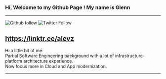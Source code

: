 ### Hi, Welcome to my Github Page ! My name is Glenn

---

![Github follow](https://img.shields.io/github/followers/alevz257?style=social)
![Twitter Follow](https://img.shields.io/twitter/follow/JGlennWP?style=social)

https://linktr.ee/alevz
---

Hi a little bit of me:  
Partial Software Engineering background with a lot of infrastructure-platform architecture experience.  
Now focus more in Cloud and App modernization.



---



<!--
**alevz257/alevz257** is a ✨ _special_ ✨ repository because its `README.md` (this file) appears on your GitHub profile.

Here are some ideas to get you started:

- 🔭 I’m currently working on ...
- 🌱 I’m currently learning ...
- 👯 I’m looking to collaborate on ...
- 🤔 I’m looking for help with ...
- 💬 Ask me about ...
- 📫 How to reach me: ...
- 😄 Pronouns: ...
- ⚡ Fun fact: ...
-->
